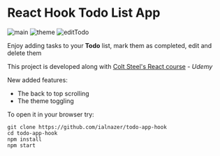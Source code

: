 # React Hook Todo List App

![main](https://res.cloudinary.com/ddjb3qdew/image/upload/v1650707978/TodoHook/newTodo-1_x3lrov.png)
![theme](https://res.cloudinary.com/ddjb3qdew/image/upload/v1650707997/TodoHook/newTodo_z62dc1.png)
![editTodo](https://res.cloudinary.com/ddjb3qdew/image/upload/v1650707979/TodoHook/newTodo-2_jbndei.png)

Enjoy adding tasks to your **Todo** list, mark them as completed, edit and delete them

This project is developed along with [Colt Steel's React course](https://www.udemy.com/course/modern-react-bootcamp) - *Udemy*

New added features:
- The back to top scrolling
- The theme toggling

To open it in your browser try:
```
git clone https://github.com/ialnazer/todo-app-hook
cd todo-app-hook
npm install
npm start
```
